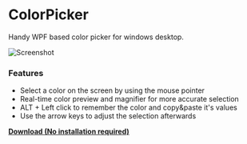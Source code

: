 ﻿# ColorPicker

Handy WPF based color picker for windows desktop.

![Screenshot](https://screenshots.marcusw.de/198f1e78c6d18f2e18723b77ec81f1ee.png)

### Features
- Select a color on the screen by using the mouse pointer
- Real-time color preview and magnifier for more accurate selection
- ALT + Left click to remember the color and copy&paste it's values
- Use the arrow keys to adjust the selection afterwards 

[**Download (No installation required)**](https://github.com/MarcusWichelmann/ColorPicker/releases/download/1.1/ColorPicker.zip)